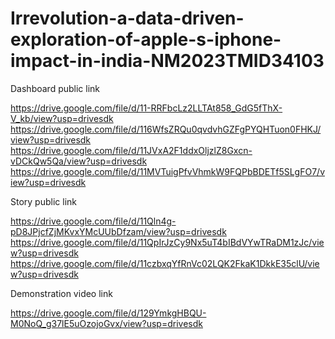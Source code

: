 # Irrevolution-a-data-driven-exploration-of-apple-s-iphone-impact-in-india-NM2023TMID34103

Dashboard public link

https://drive.google.com/file/d/11-RRFbcLz2LLTAt858_GdG5fThX-V_kb/view?usp=drivesdk
https://drive.google.com/file/d/116WfsZRQu0qvdvhGZFgPYQHTuon0FHKJ/view?usp=drivesdk
https://drive.google.com/file/d/11JVxA2F1ddxOljzlZ8Gxcn-vDCkQw5Qa/view?usp=drivesdk
https://drive.google.com/file/d/11MVTuigPfvVhmkW9FQPbBDETf5SLgFO7/view?usp=drivesdk

Story public link

https://drive.google.com/file/d/11Qln4g-pD8JPjcfZjMKvxYMcUUbDfzam/view?usp=drivesdk
https://drive.google.com/file/d/11QpIrJzCy9Nx5uT4bIBdVYwTRaDM1zJc/view?usp=drivesdk
https://drive.google.com/file/d/11czbxqYfRnVc02LQK2FkaK1DkkE35clU/view?usp=drivesdk

Demonstration video link

https://drive.google.com/file/d/129YmkgHBQU-M0NoQ_g37lE5uOzojoGvx/view?usp=drivesdk
